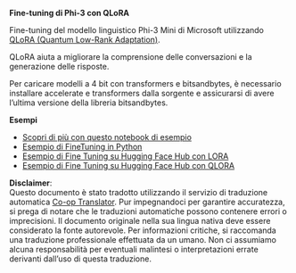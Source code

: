 <!--
CO_OP_TRANSLATOR_METADATA:
{
  "original_hash": "54b6b824568d4decb574b9e117c4f5f7",
  "translation_date": "2025-07-17T08:18:35+00:00",
  "source_file": "md/03.FineTuning/FineTuning_Qlora.md",
  "language_code": "it"
}
-->
**Fine-tuning di Phi-3 con QLoRA**

Fine-tuning del modello linguistico Phi-3 Mini di Microsoft utilizzando [QLoRA (Quantum Low-Rank Adaptation)](https://github.com/artidoro/qlora).

QLoRA aiuta a migliorare la comprensione delle conversazioni e la generazione delle risposte.

Per caricare modelli a 4 bit con transformers e bitsandbytes, è necessario installare accelerate e transformers dalla sorgente e assicurarsi di avere l’ultima versione della libreria bitsandbytes.

**Esempi**
- [Scopri di più con questo notebook di esempio](../../../../code/03.Finetuning/Phi_3_Inference_Finetuning.ipynb)
- [Esempio di FineTuning in Python](../../../../code/03.Finetuning/FineTrainingScript.py)
- [Esempio di Fine Tuning su Hugging Face Hub con LORA](../../../../code/03.Finetuning/Phi-3-finetune-lora-python.ipynb)
- [Esempio di Fine Tuning su Hugging Face Hub con QLORA](../../../../code/03.Finetuning/Phi-3-finetune-qlora-python.ipynb)

**Disclaimer**:  
Questo documento è stato tradotto utilizzando il servizio di traduzione automatica [Co-op Translator](https://github.com/Azure/co-op-translator). Pur impegnandoci per garantire accuratezza, si prega di notare che le traduzioni automatiche possono contenere errori o imprecisioni. Il documento originale nella sua lingua nativa deve essere considerato la fonte autorevole. Per informazioni critiche, si raccomanda una traduzione professionale effettuata da un umano. Non ci assumiamo alcuna responsabilità per eventuali malintesi o interpretazioni errate derivanti dall’uso di questa traduzione.